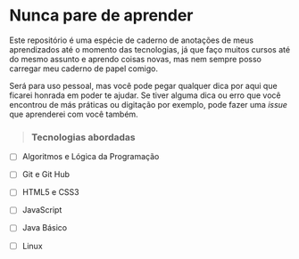 # Nunca pare de aprender
Este repositório é uma espécie de caderno de anotações de meus aprendizados até o momento das tecnologias, já que faço muitos cursos até do mesmo assunto e aprendo coisas novas, mas nem sempre posso carregar meu caderno de papel comigo. 

Será para uso pessoal, mas você pode pegar qualquer dica por aqui que ficarei honrada em poder te ajudar. Se tiver alguma dica ou erro que você encontrou de más práticas ou digitação por exemplo, pode fazer uma *issue* que aprenderei com você também. 

> ### Tecnologias abordadas

- [ ] Algoritmos e Lógica da Programação

- [ ] Git e Git Hub
- [ ] HTML5 e CSS3
- [ ] JavaScript
- [ ] Java Básico
- [ ] Linux

